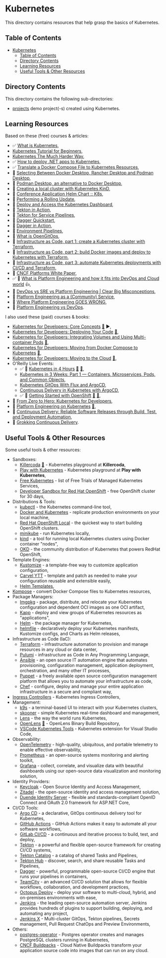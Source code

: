 # Kubernetes

This directory contains resources that help grasp the basics of Kubernetes.

## Table of Contents

- [Kubernetes](#kubernetes)
  - [Table of Contents](#table-of-contents)
  - [Directory Contents](#directory-contents)
  - [Learning Resources](#learning-resources)
  - [Useful Tools \& Other Resources](#useful-tools--other-resources)

## Directory Contents

This directory contains the following sub-directories:

- [projects](projects/) demo project(-s) created using Kubernetes.

## Learning Resources

Based on these (free) courses & articles:

- ✅ [What is Kubernetes](https://youtu.be/VnvRFRk_51k),
- [Kubernetes Tutorial for Beginners](https://youtu.be/X48VuDVv0do),
- [Kubernetes The Much Harder Way](https://youtu.be/bpp5tpgU6CE),
- ✅ [How to deploy .NET apps to Kubernetes](https://youtu.be/cNlxPKy_NPA),
- ✅ [Translate a Docker Compose File to Kubernetes Resources](https://kubernetes.io/docs/tasks/configure-pod-container/translate-compose-kubernetes/),
- 📖 [Selecting Between Docker Desktop, Rancher Desktop and Podman Desktop](https://www.acorn.io/resources/blog/selecting-between-docker-desktop-rancher-desktop-and-podman-desktop),
- 📖 [Podman Desktop, an alternative to Docker Desktop](https://4sysops.com/archives/podman-desktop-an-alternative-to-docker-desktop/),
- 📖 [Creating a local cluster with Kubernetes KinD](https://github.com/salaboy/platforms-on-k8s/tree/main/chapter-2#creating-a-local-cluster-with-kubernetes-kind),
- 📖 [Conference Application Helm Chart :: K8s](https://github.com/salaboy/platforms-on-k8s/tree/main/conference-application/helm/conference-app),
- 📖 [Performing a Rolling Update](https://kubernetes.io/docs/tutorials/kubernetes-basics/update/update-intro/),
- 📖 [Deploy and Access the Kubernetes Dashboard](https://kubernetes.io/docs/tasks/access-application-cluster/web-ui-dashboard/),
- 📖 [Tekton in Action](https://github.com/salaboy/platforms-on-k8s/tree/main/chapter-3/tekton),
- 📖 [Tekton for Service Pipelines](https://github.com/salaboy/platforms-on-k8s/tree/main/chapter-3/tekton#tekton-for-service-pipelines),
- 📖 [Dagger Quickstart](https://docs.dagger.io/quickstart/),
- 📖 [Dagger in Action](https://github.com/salaboy/platforms-on-k8s/blob/main/chapter-3/dagger/README.md),
- 📖 [Environment Pipelines](https://github.com/salaboy/platforms-on-k8s/blob/main/chapter-4/README.md),
- 📖 [What is OpenGitOps](https://opengitops.dev/),
- 📖 [Infrastructure as Code, part 1: create a Kubernetes cluster with Terraform](https://circleci.com/blog/learn-iac-part1/),
- 📖 [Infrastructure as Code, part 2: build Docker images and deploy to Kubernetes with Terraform](https://circleci.com/blog/learn-iac-part02/),
- 📖 [Infrastructure as Code, part 3: automate Kubernetes deployments with CI/CD and Terraform](https://circleci.com/blog/learn-iac-part3/),
- 📖 [CNCF Platforms White Paper](https://tag-app-delivery.cncf.io/whitepapers/platforms/),
- ✅ 🎥 [What is Platform Engineering and how it fits into DevOps and Cloud world](https://youtu.be/ghzsBm8vOms?si=1V4bRWcwMYQdgqLk) :+1:,
- 🎥 [DevOps vs SRE vs Platform Engineering | Clear Big Misconceptions](https://youtu.be/an8SrFtJBdM?si=MWQKZG2XUyBEUao_),
- 🎥 [Platform Engineering as a (Community) Service](https://youtu.be/4N2ywun-wTE?si=i0mspvdugtL7cK2e),
- 🎥 [Where Platform Engineering GOES WRONG](https://youtu.be/vw8PUPit7lc?si=ATLyKxbnXKv4sSix),
- 🎥 [Platform Engineering vs DevOps](https://youtu.be/m1FBrO3ekkU?si=FKEotygghltyaH6O).

I also used these (paid) courses & books:

- [Kubernetes for Developers: Core Concepts](https://app.pluralsight.com/library/courses/kubernetes-developers-core-concepts/table-of-contents) [:file_folder:](https://app.pluralsight.com/library/courses/kubernetes-developers-core-concepts/exercise-files) ▶️,
- [Kubernetes for Developers: Deploying Your Code](https://app.pluralsight.com/library/courses/kubernetes-developers-deploying-code/table-of-contents) [:file_folder:](https://app.pluralsight.com/library/courses/kubernetes-developers-deploying-code/exercise-files),
- [Kubernetes for Developers: Integrating Volumes and Using Multi-container Pods](https://app.pluralsight.com/library/courses/kubernetes-developers-integrating-volumes-using-multi-container-pods/table-of-contents) [:file_folder:](https://app.pluralsight.com/library/courses/kubernetes-developers-integrating-volumes-using-multi-container-pods/exercise-files),
- [Kubernetes for Developers: Moving from Docker Compose to Kubernetes](https://app.pluralsight.com/library/courses/kubernetes-developers-docker-compose-kubernetes/table-of-contents) [:file_folder:](https://app.pluralsight.com/library/courses/kubernetes-developers-docker-compose-kubernetes/exercise-files),
- [Kubernetes for Developers: Moving to the Cloud](https://app.pluralsight.com/library/courses/kubernetes-developers-moving-cloud/table-of-contents) [:file_folder:](https://app.pluralsight.com/library/courses/kubernetes-developers-moving-cloud/exercise-files),
- O'Reilly Live Events:
  - ✅ 🎥 [Kubernetes in 4 Hours](https://learning.oreilly.com/live-events/kubernetes-in-4-hours/0636920056367/) [:file_folder:](https://on24static.akamaized.net/event/41/29/94/9/rt/1/documents/resourceList1688561051460/kubernetes36231688561042958.pdf) [:file_folder:](https://github.com/sandervanvugt/kubernetes),
  - [Kubernetes in 3 Weeks: Part 1 — Containers, Microservices, Pods, and Common Objects](https://learning.oreilly.com/live-events/kubernetes-in-3-weeks-part-1containers-microservices-pods-and-common-objects/0636920385158/),
  - [Kubernetes GitOps With Flux and ArgoCD](https://learning.oreilly.com/live-events/kubernetes-gitops-with-flux-and-argocd/0636920078987/),
  - [Continuous Delivery in Kubernetes with ArgoCD](https://learning.oreilly.com/live-events/continuous-delivery-in-kubernetes-with-argocd/0636920054359/),
  - ✅ 🎥 [Getting Started with OpenShift](https://learning.oreilly.com/live-events/getting-started-with-openshift/0636920244301/) [:file_folder:](https://on24static.akamaized.net/event/42/49/56/5/rt/1/documents/resourceList1691176707348/openshiftfundamentals51691176706197.pdf) [:file_folder:](https://github.com/sandervanvugt/openshift),
- 🎥 [From Zero to Hero: Kubernetes for Developers](https://dometrain.com/course/from-zero-to-hero-kubernetes-for-developers/),
- 📖 [Platform Engineering on Kubernetes](https://learning.oreilly.com/library/view/platform-engineering-on/9781617299322/) [:file_folder:](https://github.com/salaboy/from-monolith-to-k8s),
- 📖 [Continuous Delivery: Reliable Software Releases through Build, Test, and Deployment Automation](https://learning.oreilly.com/library/view/continuous-delivery-reliable/9780321670250/),
- 📖 [Grokking Continuous Delivery](https://learning.oreilly.com/library/view/grokking-continuous-delivery/9781617298257/).

## Useful Tools & Other Resources

Some useful tools & other resources:

- Sandboxes:
  - [Killercoda](https://killercoda.com/playgrounds/scenario/kubernetes) [:file_folder:](https://github.com/killercoda/scenario-examples) - Kubernetes playground at **Killercoda**,
  - [Play with Kubernetes](https://labs.play-with-k8s.com/) - Kubernetes playground at **Play with Kubernetes**,
  - [Free Kubernetes](https://github.com/learnk8s/free-kubernetes) - list of Free Trials of Managed Kubernetes Services,
  - [Developer Sandbox for Red Hat OpenShift](https://developers.redhat.com/developer-sandbox) - free OpenShift cluster for 30 days,
- Distributions & Tools:
  - [kubectl](https://kubernetes.io/docs/tasks/tools/) - the Kubernetes command-line tool,
  - [Docker and Kubernetes](https://www.docker.com/resources/kubernetes-and-docker/) - replicate production environments on your local machine,
  - [Red Hat OpenShift Local](https://developers.redhat.com/products/openshift-local/overview) - the quickest way to start building OpenShift clusters.
  - [minikube](https://github.com/kubernetes/minikube) - run Kubernetes locally,
  - [kind](https://kind.sigs.k8s.io/) - a tool for running local Kubernetes clusters using Docker container "nodes",
  - [OKD](https://www.okd.io/) - the community distribution of Kubernetes that powers RedHat OpenShift,
- Template Engines:
  - [Kustomize](https://kustomize.io/) - a template-free way to customize application configuration,
  - [Carvel YTT](https://carvel.dev/ytt/) - template and patch as needed to make your configuration reusable and extensible easily,
  - [Helm Templates](https://helm.sh/docs/chart_best_practices/templates/#helm),
- [Kompose](https://kompose.io/) - convert Docker Compose files to Kubernetes resources,
- Package Managers:
  - [Imgpkg](https://carvel.dev/imgpkg/) - package, distribute, and relocate your Kubernetes configuration and dependent OCI images as one OCI artifact,
  - [Kapp](https://carvel.dev/kapp/) - deploy and view groups of Kubernetes resources as "applications",
  - [Helm](https://helm.sh/) - the package manager for Kubernetes,
  - [helmfile](https://github.com/helmfile/helmfile) - declaratively deploy your Kubernetes manifests, Kustomize configs, and Charts as Helm releases,
- Infrastructure as Code (IaC):
  - [Terraform](https://www.terraform.io/) - infrastructure automation to provision and manage resources in any cloud or data center,
  - [Pulumi](https://www.pulumi.com/) - infrastructure as Code in Any Programming Language,
  - [Ansible](https://www.ansible.com/) - an open source IT automation engine that automates provisioning, configuration management, application deployment, orchestration, and many other IT processes,
  - [Puppet](https://www.puppet.com/) - a freely available open source configuration management platform that allows you to automate your infrastructure as code,
  - [Chef](https://www.chef.io/) - configure, deploy and manage your entire application infrastructure in a secure and compliant way,
- [Ingress Controllers](https://docs.google.com/spreadsheets/d/191WWNpjJ2za6-nbG4ZoUMXMpUK8KlCIosvQB0f-oq3k/edit?pli=1&gid=907731238#gid=907731238) - Kubernetes Ingress Controllers,
- Management:
  - [k9s](https://k9scli.io/) - a terminal-based UI to interact with your Kubernetes clusters,
  - [skooner](https://github.com/skooner-k8s/skooner) - simple Kubernetes real-time dashboard and management,
  - [Lens](https://k8slens.dev) - the way the world runs Kubernetes,
  - [OpenLens](https://github.com/MuhammedKalkan/OpenLens) [:file_folder:](https://github.com/lensapp/lens) - OpenLens Binary Build Repository,
  - [VSCode Kubernetes Tools](https://marketplace.visualstudio.com/items?itemName=ms-kubernetes-tools.vscode-kubernetes-tools) - Kubernetes extension for Visual Studio Code,
- Observability:
  - [OpenTelemetry](https://opentelemetry.io/) - high-quality, ubiquitous, and portable telemetry to enable effective observability,
  - [Prometheus](https://prometheus.io/docs/introduction/overview/) - an open-source systems monitoring and alerting toolkit,
  - [Grafana](https://grafana.com/) - collect, correlate, and visualize data with beautiful dashboards using our open-source data visualization and monitoring solution,
- Identity Providers:
  - [Keycloak](https://www.keycloak.org/) - Open Source Identity and Access Management,
  - [Zitadel](https://zitadel.com/opensource) - the open-source identity and access management solution,
  - [Duende Identity Server](https://duendesoftware.com/products/identityserver) - flexible and standards-compliant OpenID Connect and OAuth 2.0 framework for ASP.NET Core,
- CI/CD Tools:
  - [Argo CD](https://argo-cd.readthedocs.io/en/stable/) - a declarative, GitOps continuous delivery tool for Kubernetes,
  - [GitHub Actions](https://github.com/features/actions) - GitHub Actions makes it easy to automate all your software workflows,
  - [GitLab CI/CD](https://docs.gitlab.com/ee/ci/) - a continuous and iterative process to build, test, and deploy,
  - [Tekton](https://tekton.dev/) - a powerful and flexible open-source framework for creating CI/CD systems,
  - [Tekton Catalog](https://github.com/tektoncd/catalog) - a catalog of shared Tasks and Pipelines,
  - [Tekton Hub](https://hub.tekton.dev/) - discover, search, and share reusable Tasks and Pipelines,
  - [Dagger](https://dagger.io/) - powerful, programmable open-source CI/CD engine that runs your pipelines in containers,
  - [TeamCity](https://www.jetbrains.com/teamcity/) - an advanced CI/CD solution that allows for flexible workflows, collaboration, and development practices,
  - [Octopus Deploy](https://octopus.com/) - deploy your software to multi-cloud, hybrid, and on-premises environments with ease,
  - [Jenkins](https://www.jenkins.io/) - the leading open-source automation server, Jenkins provides hundreds of plugins to support building, deploying, and automating any project,
  - [Jenkins X](https://jenkins-x.io/) - Multi-cluster GitOps, Tekton pipelines, Secrets management, Pull Request ChatOps and Preview Environments,
- Others:
  - [postgres-operator](https://github.com/zalando/postgres-operator) - Postgres operator creates and manages PostgreSQL clusters running in Kubernetes,
  - [CNCF Buildpacks](https://buildpacks.io/) - Cloud Native Buildpacks transform your application source code into images that can run on any cloud.
